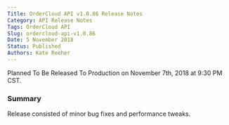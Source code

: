 ```yaml
---
Title: OrderCloud API v1.0.86 Release Notes
Category: API Release Notes
Tags: OrderCloud API
Slug: ordercloud-api-v1.0.86
Date: 5 November 2018
Status: Published
Authors: Kate Reeher
---
```

Planned To Be Released To Production on November 7th, 2018 at 9:30 PM CST.

### Summary

Release consisted of minor bug fixes and performance tweaks.






